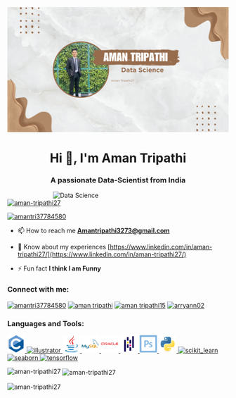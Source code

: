 ![logo](https://github.com/Aman-Tripathi27/Aman-Tripathi27/blob/main/Brown%20And%20White%20Aesthetic%20Channel%20Youtube%20Banner.png)
<h1 align="center">Hi 👋, I'm Aman Tripathi</h1>
<h3 align="center">A passionate Data-Scientist from India</h3>

<img align="right" alt="Data Science" width="400" src="https://user~
images.githubusercontent.com/55389276/140866485-8f1c876-9a8f-4d6a-98dc-08c4981eaf70.gif">

<p align="left"> <a href="https://github.com/ryo-ma/github-profile-trophy"><img src="https://github-profile-trophy.vercel.app/?username=aman-tripathi27" alt="aman-tripathi27" /></a> </p>

<p align="left"> <a href="https://twitter.com/amantri37784580" target="blank"><img src="https://img.shields.io/twitter/follow/amantri37784580?logo=twitter&style=for-the-badge" alt="amantri37784580" /></a> </p>

- 📫 How to reach me **Amantripathi3273@gmail.com**

- 📄 Know about my experiences [https://www.linkedin.com/in/aman-tripathi27/](https://www.linkedin.com/in/aman-tripathi27/)

- ⚡ Fun fact **I think I am Funny**

<h3 align="left">Connect with me:</h3>
<p align="left">
<a href="https://twitter.com/amantri37784580" target="blank"><img align="center" src="https://raw.githubusercontent.com/rahuldkjain/github-profile-readme-generator/master/src/images/icons/Social/twitter.svg" alt="amantri37784580" height="30" width="40" /></a>
<a href="https://linkedin.com/in/aman tripathi" target="blank"><img align="center" src="https://raw.githubusercontent.com/rahuldkjain/github-profile-readme-generator/master/src/images/icons/Social/linked-in-alt.svg" alt="aman tripathi" height="30" width="40" /></a>
<a href="https://kaggle.com/aman tripathi15" target="blank"><img align="center" src="https://raw.githubusercontent.com/rahuldkjain/github-profile-readme-generator/master/src/images/icons/Social/kaggle.svg" alt="aman tripathi15" height="30" width="40" /></a>
<a href="https://instagram.com/arryann02" target="blank"><img align="center" src="https://raw.githubusercontent.com/rahuldkjain/github-profile-readme-generator/master/src/images/icons/Social/instagram.svg" alt="arryann02" height="30" width="40" /></a>
</p>

<h3 align="left">Languages and Tools:</h3>
<p align="left"> <a href="https://www.cprogramming.com/" target="_blank" rel="noreferrer"> <img src="https://raw.githubusercontent.com/devicons/devicon/master/icons/c/c-original.svg" alt="c" width="40" height="40"/> </a> <a href="https://www.adobe.com/in/products/illustrator.html" target="_blank" rel="noreferrer"> <img src="https://www.vectorlogo.zone/logos/adobe_illustrator/adobe_illustrator-icon.svg" alt="illustrator" width="40" height="40"/> </a> <a href="https://www.java.com" target="_blank" rel="noreferrer"> <img src="https://raw.githubusercontent.com/devicons/devicon/master/icons/java/java-original.svg" alt="java" width="40" height="40"/> </a> <a href="https://www.mysql.com/" target="_blank" rel="noreferrer"> <img src="https://raw.githubusercontent.com/devicons/devicon/master/icons/mysql/mysql-original-wordmark.svg" alt="mysql" width="40" height="40"/> </a> <a href="https://www.oracle.com/" target="_blank" rel="noreferrer"> <img src="https://raw.githubusercontent.com/devicons/devicon/master/icons/oracle/oracle-original.svg" alt="oracle" width="40" height="40"/> </a> <a href="https://pandas.pydata.org/" target="_blank" rel="noreferrer"> <img src="https://raw.githubusercontent.com/devicons/devicon/2ae2a900d2f041da66e950e4d48052658d850630/icons/pandas/pandas-original.svg" alt="pandas" width="40" height="40"/> </a> <a href="https://www.photoshop.com/en" target="_blank" rel="noreferrer"> <img src="https://raw.githubusercontent.com/devicons/devicon/master/icons/photoshop/photoshop-line.svg" alt="photoshop" width="40" height="40"/> </a> <a href="https://www.python.org" target="_blank" rel="noreferrer"> <img src="https://raw.githubusercontent.com/devicons/devicon/master/icons/python/python-original.svg" alt="python" width="40" height="40"/> </a> <a href="https://scikit-learn.org/" target="_blank" rel="noreferrer"> <img src="https://upload.wikimedia.org/wikipedia/commons/0/05/Scikit_learn_logo_small.svg" alt="scikit_learn" width="40" height="40"/> </a> <a href="https://seaborn.pydata.org/" target="_blank" rel="noreferrer"> <img src="https://seaborn.pydata.org/_images/logo-mark-lightbg.svg" alt="seaborn" width="40" height="40"/> </a> <a href="https://www.tensorflow.org" target="_blank" rel="noreferrer"> <img src="https://www.vectorlogo.zone/logos/tensorflow/tensorflow-icon.svg" alt="tensorflow" width="40" height="40"/> </a> </p>

<p><img align="left" src="https://github-readme-stats.vercel.app/api/top-langs?username=aman-tripathi27&show_icons=true&locale=en&layout=compact" alt="aman-tripathi27" /></p>

<p>&nbsp;<img align="center" src="https://github-readme-stats.vercel.app/api?username=aman-tripathi27&show_icons=true&locale=en" alt="aman-tripathi27" /></p>

<p><img align="center" src="https://github-readme-streak-stats.herokuapp.com/?user=aman-tripathi27&" alt="aman-tripathi27" /></p>
